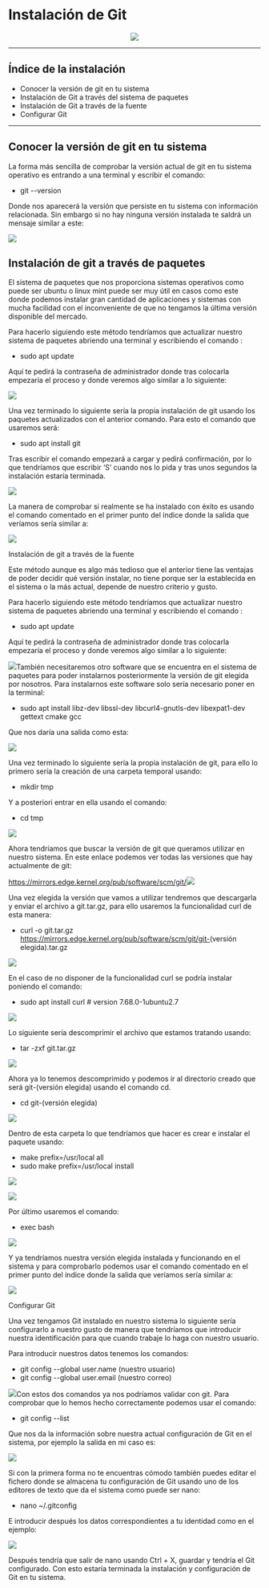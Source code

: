 ﻿# Instalación de Git

<center>

![](Imágenes/InstalaciónDeGit/ImagenGit.png)

</center>

***

## Índice de la instalación

- Conocer la versión de git en tu sistema
- Instalación de Git a través del sistema de paquetes
- Instalación de Git a través de la fuente
- Configurar Git

***

## Conocer la versión de git en tu sistema

La forma más sencilla de comprobar la versión actual de git en tu sistema operativo es entrando a una terminal y escribir el comando:

- git --version

Donde nos aparecerá la versión que persiste en tu sistema con información relacionada. Sin embargo si no hay ninguna versión instalada te saldrá un mensaje similar a este:

![](Aspose.Words.8b029269-607a-4106-a33f-17a63d9e13d6.002.png)

## Instalación de git a través de paquetes

El sistema de paquetes que nos proporciona sistemas operativos como puede ser ubuntu o linux mint puede ser muy útil en casos como este donde podemos instalar gran cantidad de aplicaciones y sistemas con mucha facilidad con el inconveniente de que no tengamos la última versión disponible del mercado.

Para hacerlo siguiendo este método tendríamos que actualizar nuestro sistema de paquetes abriendo una terminal y escribiendo el comando :

- sudo apt update

Aquí te pedirá la contraseña de administrador donde tras colocarla empezaría el proceso y donde veremos algo similar a lo siguiente:

![](Aspose.Words.8b029269-607a-4106-a33f-17a63d9e13d6.003.png)

Una vez terminado lo siguiente sería la propia instalación de git usando los paquetes actualizados con el anterior comando. Para esto el comando que usaremos será:

- sudo apt install git

Tras escribir el comando empezará a cargar y pedirá confirmación, por lo que tendríamos que escribir ‘S’ cuando nos lo pida y tras unos segundos la instalación estaría terminada.

![](Aspose.Words.8b029269-607a-4106-a33f-17a63d9e13d6.004.png)

La manera de comprobar si realmente se ha instalado con éxito es usando el comando comentado en el primer punto del índice donde la salida que veríamos sería similar a:

![](Aspose.Words.8b029269-607a-4106-a33f-17a63d9e13d6.005.png)

Instalación de git a través de la fuente

Este método aunque es algo más tedioso que el anterior tiene las ventajas de poder decidir qué versión instalar, no tiene porque ser la establecida en el sistema o la más actual, depende de nuestro criterio y gusto.

Para hacerlo siguiendo este método tendríamos que actualizar nuestro sistema de paquetes abriendo una terminal y escribiendo el comando :

- sudo apt update

Aquí te pedirá la contraseña de administrador donde tras colocarla empezaría el proceso y donde veremos algo similar a lo siguiente:

![](Aspose.Words.8b029269-607a-4106-a33f-17a63d9e13d6.003.png)También necesitaremos otro software que se encuentra en el sistema de paquetes para poder instalarnos posteriormente la versión de git elegida por nosotros. Para instalarnos este software solo sería necesario poner en la terminal:

- sudo apt install libz-dev libssl-dev libcurl4-gnutls-dev libexpat1-dev gettext cmake gcc

Que nos daría una salida como esta:

![](Aspose.Words.8b029269-607a-4106-a33f-17a63d9e13d6.006.png)

Una vez terminado lo siguiente sería la propia instalación de git, para ello lo primero sería la creación de una carpeta temporal usando:

- mkdir tmp

Y a posteriori entrar en ella usando el comando:

- cd tmp

![](Aspose.Words.8b029269-607a-4106-a33f-17a63d9e13d6.007.png)

Ahora tendríamos que buscar la versión de git que queramos utilizar en nuestro sistema. En este enlace podemos ver todas las versiones que hay actualmente de git:

<https://mirrors.edge.kernel.org/pub/software/scm/git/>![](Aspose.Words.8b029269-607a-4106-a33f-17a63d9e13d6.008.jpeg)

Una vez elegida la versión que vamos a utilizar tendremos que descargarla y enviar el archivo a git.tar.gz, para ello usaremos la funcionalidad curl de esta manera:

- curl -o git.tar.gz <https://mirrors.edge.kernel.org/pub/software/scm/git/git->(versión elegida).tar.gz

![](Aspose.Words.8b029269-607a-4106-a33f-17a63d9e13d6.009.png)

En el caso de no disponer de la funcionalidad curl se podría instalar poniendo el comando:

- sudo apt  install curl  # version 7.68.0-1ubuntu2.7

![](Aspose.Words.8b029269-607a-4106-a33f-17a63d9e13d6.010.png)

Lo siguiente sería descomprimir el archivo que estamos tratando usando:

- tar -zxf git.tar.gz

![](Aspose.Words.8b029269-607a-4106-a33f-17a63d9e13d6.011.png)

Ahora ya lo tenemos descomprimido y podemos ir al directorio creado que será git-(versión elegida) usando el comando cd.

- cd git-(versión elegida)

![](Aspose.Words.8b029269-607a-4106-a33f-17a63d9e13d6.012.png)

Dentro de esta carpeta lo que tendríamos que hacer es crear e instalar el paquete usando:

- make prefix=/usr/local all
- sudo make prefix=/usr/local install

![](Aspose.Words.8b029269-607a-4106-a33f-17a63d9e13d6.013.png)

![](Aspose.Words.8b029269-607a-4106-a33f-17a63d9e13d6.014.png)

Por último usaremos el comando:

- exec bash

![](Aspose.Words.8b029269-607a-4106-a33f-17a63d9e13d6.015.png)

Y ya tendríamos nuestra versión elegida instalada y funcionando en el sistema y para comprobarlo podemos usar el comando comentado en el primer punto del índice donde la salida que veríamos sería similar a:

![](Aspose.Words.8b029269-607a-4106-a33f-17a63d9e13d6.016.png)

Configurar Git

Una vez tengamos Git instalado en nuestro sistema lo siguiente sería configurarlo a nuestro gusto de manera que tendríamos que introducir nuestra identificación para que cuando trabaje lo haga con nuestro usuario.

Para introducir nuestros datos tenemos los comandos:

- git config --global user.name (nuestro usuario)
- git config --global user.email (nuestro correo)

![](Aspose.Words.8b029269-607a-4106-a33f-17a63d9e13d6.017.png)Con estos dos comandos ya nos podríamos validar con git. Para comprobar que lo hemos hecho correctamente podemos usar el comando:

- git config --list

Que nos da la información sobre nuestra actual configuración de Git en el sistema, por ejemplo la salida en mi caso es:

![](Aspose.Words.8b029269-607a-4106-a33f-17a63d9e13d6.018.png)

Si con la primera forma no te encuentras cómodo también puedes editar el fichero donde se almacena tu configuración de Git usando uno de los editores de texto que da el sistema como puede ser nano:

- nano ~/.gitconfig

E introducir después los datos correspondientes a tu identidad como en el ejemplo:

![](Aspose.Words.8b029269-607a-4106-a33f-17a63d9e13d6.019.jpeg)

Después tendría que salir de nano usando Ctrl + X, guardar y tendría el Git configurado. Con esto estaría terminada la instalación y configuración de Git en tu sistema.
